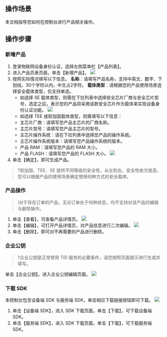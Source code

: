 ## 操作场景
本文档指导您如何在控制台进行产品相关操作。

## 操作步骤
### 新增产品
1. 登录物联网设备身份认证，选择左侧菜单栏【产品列表】。
2. 进入产品页表页面，单击【新增产品】。
![](https://main.qcloudimg.com/raw/0530d20b342116e5eb1847713064dd16.png)
3. 按照实际情况填写以下信息。
 **名称**：请填写产品名称，支持中英文、数字、下划线，30个字符以内，中文占2字符。
 **载体类型**：请根据您的产品使用场景选择安全载体类型，仅支持单选。
    - 如选择 SE 载体类型，则需在下拉列表中选择安全芯片厂商与安全芯片型号，选定之后，表示您的产品将采用该款安全芯片作为载体来实现设备身份认证功能。
    ![](https://main.qcloudimg.com/raw/714e5bdad32558a467a7fa564e40da47.png)
    - 如选择 TEE 或软加固载体类型，则需填写以下信息：
     - 主芯片厂商：请填写您产品主芯片的厂商名称。
     - 主芯片型号：请填写您产品主芯片的型号。
     - 主芯片操作系统：请在下拉列表中选择您产品的操作系统。
     - 主芯片操作系统版本：请填写您产品操作系统的版本。
     - 产品 RAM：请填写您产品的 RAM 大小。
     - 产品 FLASH：请填写您产品的 FLASH 大小。
  ![](https://main.qcloudimg.com/raw/392482ea889d68ba8ad6a14109ca48e1.png)
4. 单击【确定】，即可生成产品。

>?软加固、TEE、SE 提供不同等级的安全性，从左到右，安全性依次提高，您可以根据产品的使用场景确定使用何种方式的安全载体。

### 产品操作
>!对于存在订单的产品，无论订单处于何种状态，均不支持对该产品的编辑与删除操作。

1. 单击【查看】，可查看产品详情页。
![](https://main.qcloudimg.com/raw/ddaff0531db0ca15ab870193de4c4c6b.png)
2. 单击【编辑】，可打开产品详情页，对产品信息进行二次编辑。
![](https://main.qcloudimg.com/raw/0e107063fea1bd5b6517caa75192c8c1.png)
3. 单击【删除】，即可对不再需要的产品进行删除。



### 企业公钥
>?企业公钥是正常使用 TID 服务的必要条件，请您按照页面提示进行生成并填写。

单击【企业公钥】，进入企业公钥编辑页面。
![](https://main.qcloudimg.com/raw/6e6a772acefb52b71c07b2d736d61126.png)



### 下载 SDK
本控制台包含设备端 SDK 与服务端 SDK，单击相应下载链接按钮即可下载。
![](https://main.qcloudimg.com/raw/f0b4747e03ef8392836e4452a0645fb6.png)
1. 单击【设备端 SDK】，进入 SDK 下载页面，单击【下载】，可下载设备端 SDK。
2. 单击【服务端 SDK】，进入 SDK 下载页面，单击【下载】，可下载服务端 SDK。

